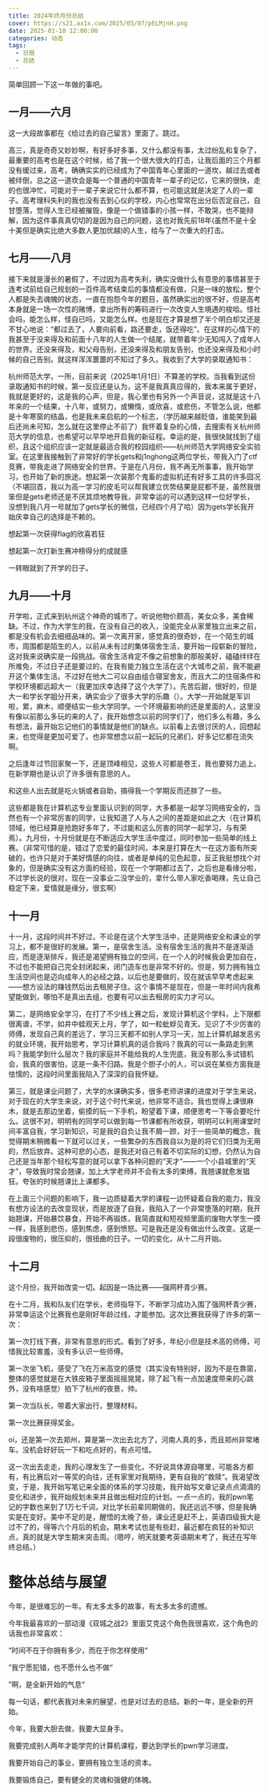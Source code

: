 ```yaml
---
title: 2024年终月份总结
cover: https://s21.ax1x.com/2025/05/07/pELMjnH.png
date: 2025-01-10 12:00:00
categories: 动态
tags:
  - 日报
  - 总结
---
```


简单回顾一下这一年做的事吧。

## 一月——六月

这一大段故事都在《给过去的自己留言》里面了。跳过。

高三，真是奇奇又妙妙啊，有好多好多事，又什么都没有事，太过纷乱和复杂了，最重要的高考也是在这个时候，给了我一个很大很大的打击，让我后面的三个月都没有缓过来，高考，确确实实的已经成为了中国青年心里面的一道坎，越过去或者被绊倒，总之这一道坎会是每一个普通的中国青年一辈子的记忆，它来的很快，走的也很冲忙，可能对于一辈子来说它什么都不算，也可能这就是决定了人的一辈子。高考理科失利的我也没有去到心仪的学校，内心也常常在出分后否定自己，自甘堕落，觉得人生已经被摧毁，像是一个做错事的小孩一样，不敢哭，也不能辩解，因为这件事真真切切的是因为自己的问题，这也对我先前18年(虽然不是十全十美但是确实比绝大多数人更加优越)的人生，给与了一次重大的打击。

## 七月——八月

接下来就是漫长的暑假了，不过因为高考失利，确实没做什么有意思的事情甚至于连考试前给自己规划的一百件高考结束后的事情都没有做，只是一味的放松，整个人都是失去魂魄的状态，一直在抱怨今年的题目，虽然确实出的很不好，但是高考本身就是一场一次性的赌博，拿出所有的筹码进行一次改变人生境遇的梭哈。怪社会吗，能怎么样，怪自已吗，又能怎么样。也是现在才算是想了半个明白却又还是不甘心地说：“都过去了，人要向前看，路还要走，饭还得吃”。在这样的心情下的我甚至于没来得及和前面十八年的人生做一个结尾，就带着年少无知闯入了成年人的世界。还没来得及，和父母告别，还没来得及和朋友告别，也还没来得及和小时候的自己告别。就这样浑浑噩噩的不知过了多久。我收到了大学的录取通知书：

杭州师范大学，一所，目前来说（2025年1月1日）不算差的学校。当我看到这份录取通知书的时候，第一反应还是认为，这不是我真真应得的，我本来属于更好，我就是更好的，这是我的心声，但是，我心里也有另外一个声音说，这就是这十八年来的一个结果，十八年，或努力，或懒惰，或欣喜，或悲伤，不管怎么说，他都是十年寒窗的结晶，也是我未来启航的一个标志，（学历越来越贬值，谁能笑到最后还尚未可知，怎么就在这里停止不前了）我怀着复杂的心情，去搜索有关杭州师范大学的信息，也希望可以早早地开启我的新征程。幸运的是，我很快就找到了组织，且这个组织应该一定就是最适合我的校园组织——杭州师范大学网络安全实验室。在这里我接触到了非常好的学长gets和j1nghong这两位学长，带我入门了ctf竞赛，带我走进了网络安全的世界。于是在八月份，我不再无所事事，我开始学习，也开始了新的旅途。想起第一次装那个鬼畜的虚拟机还有好多工具的许多囧况（不堪回首，我以为高一学习的皮毛可以帮我建立优势结果是屁都不是，虽然我很笨但是gets老师还是不厌其烦地教导我，非常幸运的可以遇到这样一位好学长，没想到我八月一号就加了gets学长的微信，已经四个月了哈）因为gets学长我开始庆幸自己的选择是不赖的。

想起第一次获得flag的欣喜若狂

想起第一次打新生赛冲榜得分的成就感

一转眼就到了开学的日子。

## 九月——十月

开学啦，正式来到杭州这个神奇的城市了。听说他物价颇高，美女众多，美食稀缺。不过，作为大学生的我，在没有自己的收入，没能完全从家里独立出来之前，都是没有机会去细细品味的。第一次离开家，感觉真的很奇妙，在一个陌生的城市，周围都是陌生的人，以前从未有过的集体宿舍生活，要开始一段崭新的冒险，这对我来说确实是一段挑战。宿舍生活肯定不像之前想象的那般美好，磕磕绊绊在所难免，不过日子还是要过的，在我有能力独立生活在这个大城市之前，我不能避开这个集体生活。不过好在他大二可以自由组合寝室舍友，而且大二的住宿条件和学校环境都远超大一（我更加庆幸选择了这个大学了）。先苦后甜，很好的，但是大一和学长学姐分开来，确实会少了很多大学的乐趣（）。大学一开始就是军训啦，累，麻木，顺便结实一些大学同学。一个环境最影响的还是里面的人，这里没有像以前那么多玩的来的人了，我开始想念以前的同学们了，他们多么有趣，多么有想法，最开始忘记他们的事情就是他们的缺点。以前看上去很讨厌的人，回想起来，也觉得是更加可爱了。也非常想念以前一起玩的兄弟们，好多记忆都在流失啊。

之后逢年过节回家聚一下，还是顶峰相见，这些人可都是卷王，我也要努力追上。在新学期也是认识了许多很有意思的人。

和这些人出去就是吃火锅或者自助，搞得我一个学期反而还胖了一些。

这些都是我在计算机这专业里面认识到的同学，大多都是一起学习网络安全的，当然也有一个非常厉害的同学，让我知道了人与人之间的差距是如此之大（在计算机领域，他已经算是抢跑好多年了，不过能和这么厉害的同学一起学习，与有荣焉）。九月份，十月份就是在不断适应大学生活中度过，同时参加一些简单的线上赛。（非常可惜的是，错过了恋爱的最佳时间，本来是打算在大一在这方面有所突破的，也许只是对于美好情感的向往，或者是单纯的见色起意，反正我挺想找个对象的，但是确实没有这方面的经验，现在一个学期都过去了，之后也是看缘分啦，不过学长说的很对，现在一没事业二没学业的，拿什么带人家吃香喝辣，先让自己稳定下来，爱情就是缘分，很玄啊）

## 十一月

十一月，这段时间并不好过，不论是在这个大学生活中，还是网络安全和课业的学习上，都不是很好的发展。第一，是宿舍生活。没有宿舍生活的我并不是逐渐适应，而是逐渐排斥，我还是渴望拥有独立的空间，在一个人的时候我会更加自在，不过也不能把自己完全封闭起来，闭门造车也是非常不好的。但是，努力拥有独立生活空间也是迈向成年人的必经之路，以后也是要做的，现在就该早早考虑起来——想方设法的赚钱然后出去租房子住。这个事情不是现在，但是一年时间内我希望能做到，哪怕不是真出去组，也要有可以出去租房的实力才可以。

第二，是网络安全学习，在打了不少线上赛之后，发现计算机这个学科，上下限都很离谱，不学，如井中蛙观天上月，学了，如一粒蚍蜉见青天。见识了不少厉害的师傅，发现自己真的差远了，学习三天都不如别人学习一天，加上计算机越发恶劣的就业环境，我开始思考，学习计算机真的适合我吗？我真的可以一条路走到黑吗？我能学到什么层次？我的家庭并不能给我的人生兜底，我没有那么多试错机会，我真的很害怕，这是一条不归路。我是个胆子小的人，可以说在某些方面我是怯懦的，这段时间里面我陷入了深深的自我怀疑。

第三，就是课业问题了，大学的水课确实多，很多老师讲课的进度对于学生来说，对于现在的大学生来说，对于这个时代来说，他非常不适合。我也觉得上课很麻木，就是去那边坐着，偷摸的玩一下手机，盼望着下课，顺便思考一下等会要吃什么。这很不对，明明有的同学可以做到每一节课都有所收获，明明可以利用课堂时间丰富自我，学习新知识，可是我的自负让我不屑一顾，对于一些简单的概念，我觉得期末稍微看一下就可以过关，一些繁杂的东西我自以为是的将它们归类为无用的，然后放弃。这种可悲的心态，是我还对自己有着不切实际的幻想，仍然认为自己还是当年那个轻松写意的就可以拿下各种问题的“天才”——一个小县城里的“天才”，导致我时常会翘课，加上大学老师并不会有太多的束缚，我翘课就愈发猖狂。夸张的时候翘课比上课都多。

在上面三个问题的影响下，我一边质疑着大学的课程一边怀疑着自我的能力，我没有想方设法的去改变现状，而是放逐了自我，我陷入了一个非常堕落的时期，我开始翘课，开始暴饮暴食，开始不再锻炼，我简直就和短视频里面的废物大学生一摸一样，我感到悲伤，感到焦虑，感到愤怒。可是我还是没有做出什么改变。这是一段很废物的，很压抑的，很扭曲的日子。一切的变化，从十二月开始。

## 十二月

这个月份，我开始改变一切。起因是一场比赛——强网杯青少赛。

在十二月，我和队友们在学长，老师指导下，不断学习成功入围了强网杯青少赛，非常幸运这个比赛我也是刚好年龄过线，才能参加。这次比赛我获得了许多的第一次：

第一次打线下赛，非常有意思的形式。看到了好多，年纪小但是技术高的师傅，可惜我比较害羞，没有多认识一些师傅。

第一次坐飞机，感受了飞在万米高空的感觉（其实没有特别好，因为不是在靠窗，整体的感觉就是在大铁皮箱子里面摇摇晃晃，除了起飞有一点加速度带来的心跳外，没有啥感觉）拍下了杭州的夜景，帅。

第一次当队长，带着大家出行，整理材料。

第一次比赛获得奖金。

oi，还是第一次去郑州，算是第一次出去北方了，河南人真的多，而且郑州非常堵车。没机会好好玩一下和吃点好的，有点可惜。

这一次出去走走，我的心理发生了一些变化，不好说具体源自哪里，可能各方都有，有比赛后对一等奖的向往，还有家里对我期待，更有自我的”救赎“。我渴望改变，于是，我开始写笔记来全面的体系的学习技能，我开始写文章记录点点滴滴的变化和进步，我开始规划未来并且做出相对应的计划。一点一点的，我的pwn笔记的字数也来到了1万七千词，对比学长前辈同期做的，我还远远不够，但是我确实是在变好。美中不足的是，醒悟的太晚了些，课业还是赶不上，英语四级我大是过不了的，得等六个月后的机会。期末考试也是有些赶，最近都在疯狂的补知识点，真的就是大学生期末突击周。（嗯哼，明天就要考英语期末考了，我还在写年终总结。）

# 整体总结与展望

今年，是很难忘的一年。有太多太多的故事，有太多太多的遗憾。

今年我最喜欢的一部动漫《双城之战2》里面艾克这个角色我很喜欢，这个角色的话我也非常喜欢：

“时间不在于你拥有多少，而在于你怎样使用“

”我宁愿犯错，也不愿什么也不做“

”啊，是全新开始的气息“

每一句话，都代表我对未来的展望，也是对过去的总结。新的一年，是全新的开始。

今年，我要大胆去做，我要大显身手。

我要完成别人两年才能学完的计算机课程，要达到学长的pwn学习进度。

我要开始自己的事业，要拥有独立生活的资本。

我要锻炼自己，要有健全的灵魂和强健的体魄。

























